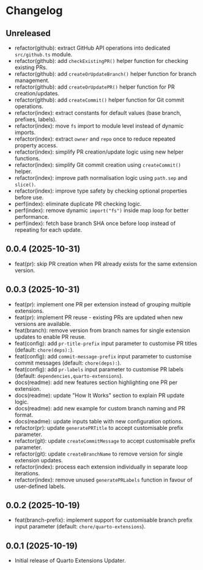 # Changelog

## Unreleased

- refactor(github): extract GitHub API operations into dedicated `src/github.ts` module.
- refactor(github): add `checkExistingPR()` helper function for checking existing PRs.
- refactor(github): add `createOrUpdateBranch()` helper function for branch management.
- refactor(github): add `createOrUpdatePR()` helper function for PR creation/updates.
- refactor(github): add `createCommit()` helper function for Git commit operations.
- refactor(index): extract constants for default values (base branch, prefixes, labels).
- refactor(index): move `fs` import to module level instead of dynamic imports.
- refactor(index): extract `owner` and `repo` once to reduce repeated property access.
- refactor(index): simplify PR creation/update logic using new helper functions.
- refactor(index): simplify Git commit creation using `createCommit()` helper.
- refactor(index): improve path normalisation logic using `path.sep` and `slice()`.
- refactor(index): improve type safety by checking optional properties before use.
- perf(index): eliminate duplicate PR checking logic.
- perf(index): remove dynamic `import("fs")` inside map loop for better performance.
- perf(index): fetch base branch SHA once before loop instead of repeating for each update.

## 0.0.4 (2025-10-31)

- feat(pr): skip PR creation when PR already exists for the same extension version.

## 0.0.3 (2025-10-31)

- feat(pr): implement one PR per extension instead of grouping multiple extensions.
- feat(pr): implement PR reuse - existing PRs are updated when new versions are available.
- feat(branch): remove version from branch names for single extension updates to enable PR reuse.
- feat(config): add `pr-title-prefix` input parameter to customise PR titles (default: `chore(deps):`).
- feat(config): add `commit-message-prefix` input parameter to customise commit messages (default: `chore(deps):`).
- feat(config): add `pr-labels` input parameter to customise PR labels (default: `dependencies,quarto-extensions`).
- docs(readme): add new features section highlighting one PR per extension.
- docs(readme): update "How It Works" section to explain PR update logic.
- docs(readme): add new example for custom branch naming and PR format.
- docs(readme): update inputs table with new configuration options.
- refactor(pr): update `generatePRTitle` to accept customisable prefix parameter.
- refactor(git): update `createCommitMessage` to accept customisable prefix parameter.
- refactor(git): update `createBranchName` to remove version for single extension updates.
- refactor(index): process each extension individually in separate loop iterations.
- refactor(index): remove unused `generatePRLabels` function in favour of user-defined labels.

## 0.0.2 (2025-10-19)

- feat(branch-prefix): implement support for customisable branch prefix input parameter (default: `chore/quarto-extensions`).

## 0.0.1 (2025-10-19)

- Initial release of Quarto Extensions Updater.
